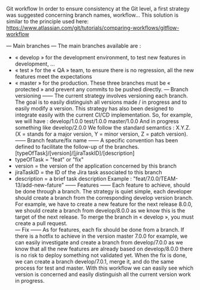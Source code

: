 Git workflow
In order to ensure consistency at the Git level, a first strategy was suggested concerning branch names, workflow… This solution is similar to the principle used here: https://www.atlassian.com/git/tutorials/comparing-workflows/gitflow-workflow

— Main branches —
The main branches available are :

- « develop » for the development environment, to test new features in development, …
- « test » for the « QA » team, to ensure there is no regression, all the new features meet the expectations
- « master » for the production.
  These three branches must be « protected » and prevent any commits to be pushed directly.
  — Branch versioning ——
  The current strategy involves versioning each branch. The goal is to easily distinguish all versions made / in progress and to easily modify a version. This strategy has also been designed to integrate easily with the current CI/CD implementation.
  So, for example, we will have :
  develop/1.0.0
  test/1.0.0
  master/1.0.0
  And in progress something like develop/2.0.0
  We follow the standard semantics : X.Y.Z. (X = stands for a major version, Y = minor version, Z = patch version).
  —— Branch feature/fix name ——
  A specific convention has been defined to facilitate the follow-up of the branches.
  [typeOfTask]/[version]/[jiraTaskID]/[description]
- typeOfTask = "feat" or "fix"
- version = the version of the application concerned by this branch
- jiraTaskID = the ID of the Jira task associated to this branch
- description = a brief task description
  Example :
  "feat/7.0.0/TEAM-13/add-new-fature"
  —— Features ——
  Each feature to achieve, should be done through a branch. The strategy is quiet simple, each developer should create a branch from the corresponding develop version branch.
  For example, we have to create a new feature for the next release 8.0.0, we should create a branch from develop/8.0.0 as we know this is the target of the next release.
  To merge the branch in « develop », you must create a pull request.  
  — Fix ——
  As for features, each fix should be done from a branch.
  If there is a hotfix to achieve in the version master 7.0.0 for example, we can easily investigate and create a branch from develop/7.0.0 as we know that all the new features are already based on develop/8.0.0 there is no risk to deploy something not validated yet.
  When the fix is done, we can create a branch develop/7.0.1, merge it, and do the same process for test and master.
  With this workflow we can easily see which version is concerned and easily distinguish all the current version work in progress.
